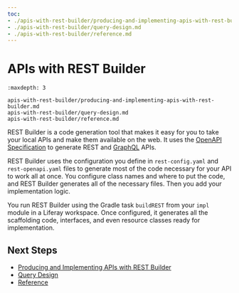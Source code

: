 ```yaml
---
toc:
- ./apis-with-rest-builder/producing-and-implementing-apis-with-rest-builder.md
- ./apis-with-rest-builder/query-design.md
- ./apis-with-rest-builder/reference.md
---
```

# APIs with REST Builder

```{toctree}
:maxdepth: 3

apis-with-rest-builder/producing-and-implementing-apis-with-rest-builder.md
apis-with-rest-builder/query-design.md
apis-with-rest-builder/reference.md
```

REST Builder is a code generation tool that makes it easy for you to take your local APIs and make them available on the web. It uses the [OpenAPI Specification](https://www.openapis.org/) to generate REST and [GraphQL](https://graphql.org/) APIs.

REST Builder uses the configuration you define in `rest-config.yaml` and `rest-openapi.yaml` files to generate most of the code necessary for your API to work all at once. You configure class names and where to put the code, and REST Builder generates all of the necessary files. Then you add your implementation logic. 

You run REST Builder using the Gradle task `buildREST` from your `impl` module in a Liferay workspace. Once configured, it generates all the scaffolding code, interfaces, and even resource classes ready for implementation. 

## Next Steps

- [Producing and Implementing APIs with REST Builder](./apis-with-rest-builder/producing-and-implementing-apis-with-rest-builder.md)
- [Query Design](./apis-with-rest-builder/query-design.md)
- [Reference](./apis-with-rest-builder/reference.md)